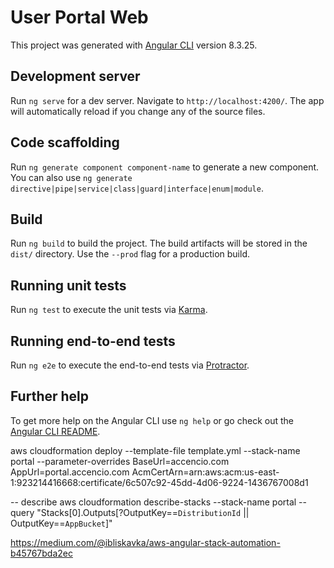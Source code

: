 # User Portal Web 

This project was generated with [Angular CLI](https://github.com/angular/angular-cli) version 8.3.25.

## Development server

Run `ng serve` for a dev server. Navigate to `http://localhost:4200/`. The app will automatically reload if you change any of the source files.

## Code scaffolding

Run `ng generate component component-name` to generate a new component. You can also use `ng generate directive|pipe|service|class|guard|interface|enum|module`.

## Build

Run `ng build` to build the project. The build artifacts will be stored in the `dist/` directory. Use the `--prod` flag for a production build.

## Running unit tests

Run `ng test` to execute the unit tests via [Karma](https://karma-runner.github.io).

## Running end-to-end tests

Run `ng e2e` to execute the end-to-end tests via [Protractor](http://www.protractortest.org/).

## Further help

To get more help on the Angular CLI use `ng help` or go check out the [Angular CLI README](https://github.com/angular/angular-cli/blob/master/README.md).


aws cloudformation deploy --template-file template.yml --stack-name portal --parameter-overrides BaseUrl=accencio.com AppUrl=portal.accencio.com AcmCertArn=arn:aws:acm:us-east-1:923214416668:certificate/6c507c92-45dd-4d06-9224-1436767008d1


-- describe 
aws cloudformation describe-stacks --stack-name portal --query "Stacks[0].Outputs[?OutputKey==`DistributionId` || OutputKey==`AppBucket`]"


https://medium.com/@ibliskavka/aws-angular-stack-automation-b45767bda2ec